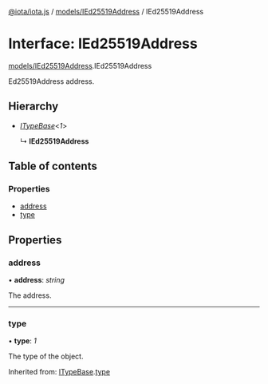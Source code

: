 [@iota/iota.js](../README.md) / [models/IEd25519Address](../modules/models_ied25519address.md) / IEd25519Address

# Interface: IEd25519Address

[models/IEd25519Address](../modules/models_ied25519address.md).IEd25519Address

Ed25519Address address.

## Hierarchy

* [*ITypeBase*](models_itypebase.itypebase.md)<*1*\>

  ↳ **IEd25519Address**

## Table of contents

### Properties

- [address](models_ied25519address.ied25519address.md#address)
- [type](models_ied25519address.ied25519address.md#type)

## Properties

### address

• **address**: *string*

The address.

___

### type

• **type**: *1*

The type of the object.

Inherited from: [ITypeBase](models_itypebase.itypebase.md).[type](models_itypebase.itypebase.md#type)
